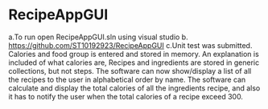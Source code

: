 # RecipeAppGUI
a.To run open RecipeAppGUI.sln using visual studio
b. https://github.com/ST10192923/RecipeAppGUI
c.Unit test was submitted. Calories and food group is entered and stored in memory. An explanation is included of what calories are, Recipes and ingredients are stored in generic collections, but not steps. The software can now show/display a list of all the recipes to the user in alphabetical order by name. The software can calculate and display the total calories of all the ingredients recipe, and also it has to notify the user when the total calories of a recipe exceed 300.




